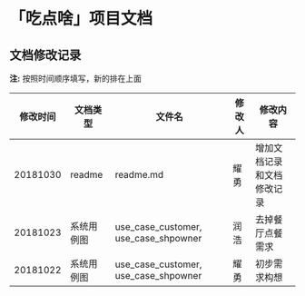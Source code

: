 # 「吃点啥」项目文档

## 文档修改记录

**注:** 按照时间顺序填写，新的排在上面

| 修改时间 | 文档类型 | 文件名 | 修改人 | 修改内容 |
| --- | --- | --- | --- | --- |
| 20181030 | readme| readme.md | 耀勇 | 增加文档记录和文档修改记录 |
| 20181023 | 系统用例图 | use_case_customer, use_case_shpowner| 润浩 | 去掉餐厅点餐需求 |
| 20181022 | 系统用例图 | use_case_customer, use_case_shpowner | 耀勇 | 初步需求构想 |
